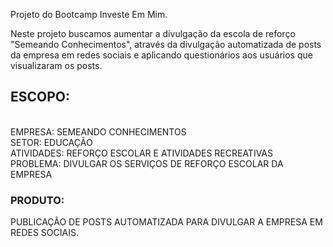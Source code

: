 Projeto do Bootcamp Investe Em Mim.

Neste projeto buscamos aumentar a divulgação da escola de reforço "Semeando Conhecimentos", através da divulgação automatizada de posts da empresa em redes sociais e aplicando questionários aos usuários que visualizaram os posts.

<h2>ESCOPO:</h2></br>
EMPRESA: SEMEANDO CONHECIMENTOS</br>
SETOR: EDUCAÇÃO</br>
ATIVIDADES: REFORÇO ESCOLAR E ATIVIDADES RECREATIVAS</br>
PROBLEMA: DIVULGAR OS SERVIÇOS DE REFORÇO ESCOLAR DA EMPRESA</br>

<h3>PRODUTO:</h3> 
PUBLICAÇÃO DE POSTS AUTOMATIZADA PARA DIVULGAR A EMPRESA EM REDES SOCIAIS.
